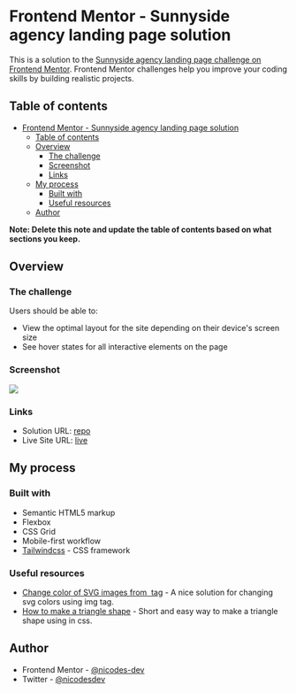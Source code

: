# Frontend Mentor - Sunnyside agency landing page solution

This is a solution to the [Sunnyside agency landing page challenge on Frontend Mentor](https://www.frontendmentor.io/challenges/sunnyside-agency-landing-page-7yVs3B6ef). Frontend Mentor challenges help you improve your coding skills by building realistic projects.

## Table of contents

- [Frontend Mentor - Sunnyside agency landing page solution](#frontend-mentor---sunnyside-agency-landing-page-solution)
  - [Table of contents](#table-of-contents)
  - [Overview](#overview)
    - [The challenge](#the-challenge)
    - [Screenshot](#screenshot)
    - [Links](#links)
  - [My process](#my-process)
    - [Built with](#built-with)
    - [Useful resources](#useful-resources)
  - [Author](#author)

**Note: Delete this note and update the table of contents based on what sections you keep.**

## Overview

### The challenge

Users should be able to:

- View the optimal layout for the site depending on their device's screen size
- See hover states for all interactive elements on the page

### Screenshot

![](./screenshot.jpg)

### Links

- Solution URL: [repo](https://github.com/nicodes-dev/fem-sunnyside-agency-landing-page)
- Live Site URL: [live](https://sunnyside-agency-landing-page-challenge.onrender.com/)

## My process

### Built with

- Semantic HTML5 markup
- Flexbox
- CSS Grid
- Mobile-first workflow
- [Tailwindcss](https://tailwindcss.com/) - CSS framework

### Useful resources

- [Change color of SVG images from <img> tag](https://dirask.com/posts/CSS-change-color-of-SVG-images-from-img-tag-D9aJmD) - A nice solution for changing svg colors using img tag.
- [How to make a triangle shape](https://www.youtube.com/watch?v=tTNxykEAPpA&ab_channel=CodingArtist) - Short and easy way to make a triangle shape using in css.

## Author

- Frontend Mentor - [@nicodes-dev](https://www.frontendmentor.io/profile/nicodes-dev)
- Twitter - [@nicodesdev](https://twitter.com/nicodesdev)
